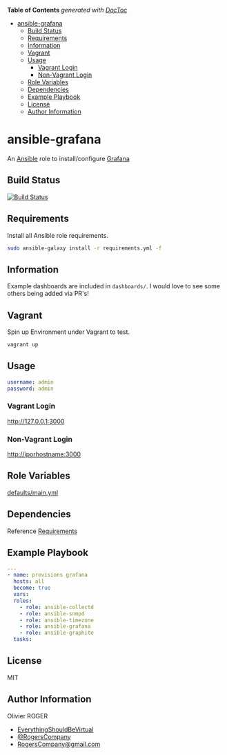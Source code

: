 <!-- START doctoc generated TOC please keep comment here to allow auto update -->
<!-- DON'T EDIT THIS SECTION, INSTEAD RE-RUN doctoc TO UPDATE -->

**Table of Contents** _generated with [DocToc](https://github.com/thlorenz/doctoc)_

- [ansible-grafana](#ansible-grafana)
  - [Build Status](#build-status)
  - [Requirements](#requirements)
  - [Information](#information)
  - [Vagrant](#vagrant)
  - [Usage](#usage)
    - [Vagrant Login](#vagrant-login)
    - [Non-Vagrant Login](#non-vagrant-login)
  - [Role Variables](#role-variables)
  - [Dependencies](#dependencies)
  - [Example Playbook](#example-playbook)
  - [License](#license)
  - [Author Information](#author-information)

<!-- END doctoc generated TOC please keep comment here to allow auto update -->

# ansible-grafana

An [Ansible](https://www.ansible.com) role to install/configure [Grafana](https://grafana.com/)

## Build Status

[![Build Status](https://travis-ci.org/RogersCompany/ansible-grafana.svg?branch=master)](https://travis-ci.org/RogersCompany/ansible-grafana)

## Requirements

Install all Ansible role requirements.

```bash
sudo ansible-galaxy install -r requirements.yml -f
```

## Information

Example dashboards are included in `dashboards/`. I would love to see some others
being added via PR's!

## Vagrant

Spin up Environment under Vagrant to test.

```bash
vagrant up
```

## Usage

```yaml
username: admin
password: admin
```

### Vagrant Login

<http://127.0.0.1:3000>

### Non-Vagrant Login

<http://iporhostname:3000>

## Role Variables

[defaults/main.yml](defaults/main.yml)

## Dependencies

Reference [Requirements](#Requirements)

## Example Playbook

```yaml
---
- name: provisions grafana
  hosts: all
  become: true
  vars:
  roles:
    - role: ansible-collectd
    - role: ansible-snmpd
    - role: ansible-timezone
    - role: ansible-grafana
    - role: ansible-graphite
  tasks:
```

## License

MIT

## Author Information

Olivier ROGER

- [EverythingShouldBeVirtual](http://everythingshouldbevirtual.com)
- [@RogersCompany](https://www.twitter.com/RogersCompany)
- [RogersCompany@gmail.com](mailto:RogersCompany@gmail.com)
